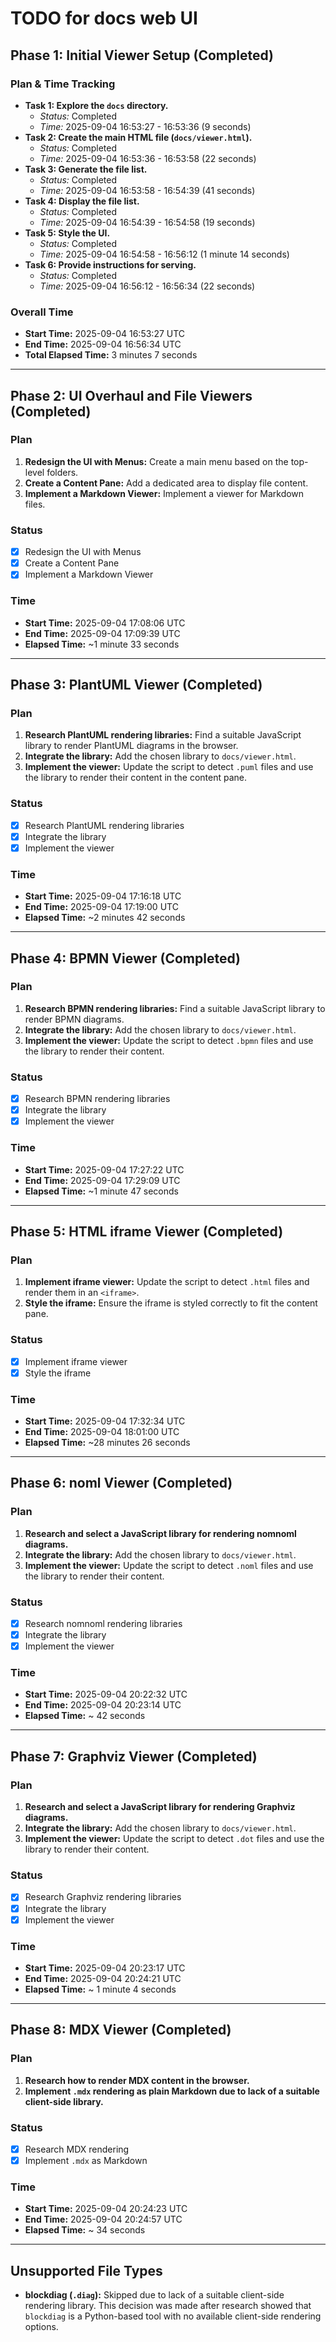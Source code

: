 # TODO for docs web UI

## Phase 1: Initial Viewer Setup (Completed)

### Plan & Time Tracking

-   **Task 1: Explore the `docs` directory.**
    -   *Status:* Completed
    -   *Time:* 2025-09-04 16:53:27 - 16:53:36 (9 seconds)
-   **Task 2: Create the main HTML file (`docs/viewer.html`).**
    -   *Status:* Completed
    -   *Time:* 2025-09-04 16:53:36 - 16:53:58 (22 seconds)
-   **Task 3: Generate the file list.**
    -   *Status:* Completed
    -   *Time:* 2025-09-04 16:53:58 - 16:54:39 (41 seconds)
-   **Task 4: Display the file list.**
    -   *Status:* Completed
    -   *Time:* 2025-09-04 16:54:39 - 16:54:58 (19 seconds)
-   **Task 5: Style the UI.**
    -   *Status:* Completed
    -   *Time:* 2025-09-04 16:54:58 - 16:56:12 (1 minute 14 seconds)
-   **Task 6: Provide instructions for serving.**
    -   *Status:* Completed
    -   *Time:* 2025-09-04 16:56:12 - 16:56:34 (22 seconds)

### Overall Time

-   **Start Time:** 2025-09-04 16:53:27 UTC
-   **End Time:** 2025-09-04 16:56:34 UTC
-   **Total Elapsed Time:** 3 minutes 7 seconds

---

## Phase 2: UI Overhaul and File Viewers (Completed)

### Plan

1.  **Redesign the UI with Menus:** Create a main menu based on the top-level folders.
2.  **Create a Content Pane:** Add a dedicated area to display file content.
3.  **Implement a Markdown Viewer:** Implement a viewer for Markdown files.

### Status

-   [x] Redesign the UI with Menus
-   [x] Create a Content Pane
-   [x] Implement a Markdown Viewer

### Time

-   **Start Time:** 2025-09-04 17:08:06 UTC
-   **End Time:** 2025-09-04 17:09:39 UTC
-   **Elapsed Time:** ~1 minute 33 seconds

---

## Phase 3: PlantUML Viewer (Completed)

### Plan

1.  **Research PlantUML rendering libraries:** Find a suitable JavaScript library to render PlantUML diagrams in the browser.
2.  **Integrate the library:** Add the chosen library to `docs/viewer.html`.
3.  **Implement the viewer:** Update the script to detect `.puml` files and use the library to render their content in the content pane.

### Status

-   [x] Research PlantUML rendering libraries
-   [x] Integrate the library
-   [x] Implement the viewer

### Time

-   **Start Time:** 2025-09-04 17:16:18 UTC
-   **End Time:** 2025-09-04 17:19:00 UTC
-   **Elapsed Time:** ~2 minutes 42 seconds

---

## Phase 4: BPMN Viewer (Completed)

### Plan

1.  **Research BPMN rendering libraries:** Find a suitable JavaScript library to render BPMN diagrams.
2.  **Integrate the library:** Add the chosen library to `docs/viewer.html`.
3.  **Implement the viewer:** Update the script to detect `.bpmn` files and use the library to render their content.

### Status

-   [x] Research BPMN rendering libraries
-   [x] Integrate the library
-   [x] Implement the viewer

### Time

-   **Start Time:** 2025-09-04 17:27:22 UTC
-   **End Time:** 2025-09-04 17:29:09 UTC
-   **Elapsed Time:** ~1 minute 47 seconds

---

## Phase 5: HTML iframe Viewer (Completed)

### Plan

1.  **Implement iframe viewer:** Update the script to detect `.html` files and render them in an `<iframe>`.
2.  **Style the iframe:** Ensure the iframe is styled correctly to fit the content pane.

### Status

-   [x] Implement iframe viewer
-   [x] Style the iframe

### Time

-   **Start Time:** 2025-09-04 17:32:34 UTC
-   **End Time:** 2025-09-04 18:01:00 UTC
-   **Elapsed Time:** ~28 minutes 26 seconds

---

## Phase 6: noml Viewer (Completed)

### Plan
1.  **Research and select a JavaScript library for rendering nomnoml diagrams.**
2.  **Integrate the library:** Add the chosen library to `docs/viewer.html`.
3.  **Implement the viewer:** Update the script to detect `.noml` files and use the library to render their content.

### Status
-   [x] Research nomnoml rendering libraries
-   [x] Integrate the library
-   [x] Implement the viewer

### Time
-   **Start Time:** 2025-09-04 20:22:32 UTC
-   **End Time:** 2025-09-04 20:23:14 UTC
-   **Elapsed Time:** ~ 42 seconds

---

## Phase 7: Graphviz Viewer (Completed)

### Plan
1.  **Research and select a JavaScript library for rendering Graphviz diagrams.**
2.  **Integrate the library:** Add the chosen library to `docs/viewer.html`.
3.  **Implement the viewer:** Update the script to detect `.dot` files and use the library to render their content.

### Status
-   [x] Research Graphviz rendering libraries
-   [x] Integrate the library
-   [x] Implement the viewer

### Time
-   **Start Time:** 2025-09-04 20:23:17 UTC
-   **End Time:** 2025-09-04 20:24:21 UTC
-   **Elapsed Time:** ~ 1 minute 4 seconds

---

## Phase 8: MDX Viewer (Completed)

### Plan
1.  **Research how to render MDX content in the browser.**
2.  **Implement `.mdx` rendering as plain Markdown due to lack of a suitable client-side library.**

### Status
-   [x] Research MDX rendering
-   [x] Implement `.mdx` as Markdown

### Time
-   **Start Time:** 2025-09-04 20:24:23 UTC
-   **End Time:** 2025-09-04 20:24:57 UTC
-   **Elapsed Time:** ~ 34 seconds

---

## Unsupported File Types

-   **blockdiag (`.diag`):** Skipped due to lack of a suitable client-side rendering library. This decision was made after research showed that `blockdiag` is a Python-based tool with no available client-side rendering options.
